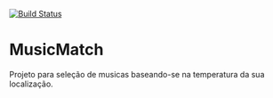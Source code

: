 [![Build Status](https://travis-ci.org/Nosbielc/MusicMatch.svg?branch=master)](https://travis-ci.org/Nosbielc/MusicMatch)

# MusicMatch
Projeto para seleção de musicas baseando-se na temperatura da sua localização.
